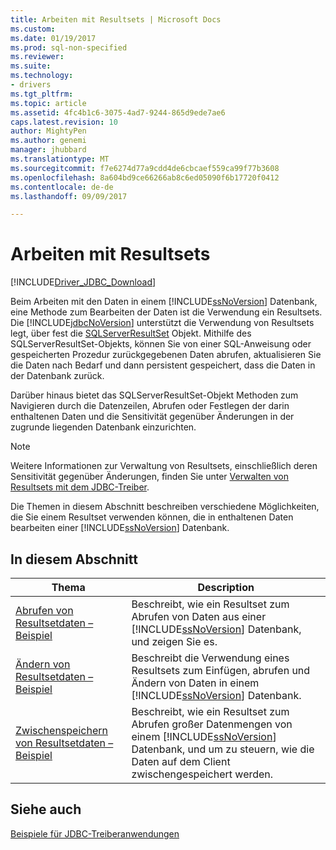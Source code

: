 ```yaml
---
title: Arbeiten mit Resultsets | Microsoft Docs
ms.custom: 
ms.date: 01/19/2017
ms.prod: sql-non-specified
ms.reviewer: 
ms.suite: 
ms.technology:
- drivers
ms.tgt_pltfrm: 
ms.topic: article
ms.assetid: 4fc4b1c6-3075-4ad7-9244-865d9ede7ae6
caps.latest.revision: 10
author: MightyPen
ms.author: genemi
manager: jhubbard
ms.translationtype: MT
ms.sourcegitcommit: f7e6274d77a9cdd4de6cbcaef559ca99f77b3608
ms.openlocfilehash: 8a604bd9ce66266ab8c6ed05090f6b17720f0412
ms.contentlocale: de-de
ms.lasthandoff: 09/09/2017

---
```

# <a name="working-with-result-sets"></a>Arbeiten mit Resultsets
[!INCLUDE[Driver_JDBC_Download](../../includes/driver_jdbc_download.md)]

  Beim Arbeiten mit den Daten in einem [!INCLUDE[ssNoVersion](../../includes/ssnoversion_md.md)] Datenbank, eine Methode zum Bearbeiten der Daten ist die Verwendung ein Resultsets. Die [!INCLUDE[jdbcNoVersion](../../includes/jdbcnoversion_md.md)] unterstützt die Verwendung von Resultsets legt, über fest die [SQLServerResultSet](../../connect/jdbc/reference/sqlserverresultset-class.md) Objekt. Mithilfe des SQLServerResultSet-Objekts, können Sie von einer SQL-Anweisung oder gespeicherten Prozedur zurückgegebenen Daten abrufen, aktualisieren Sie die Daten nach Bedarf und dann persistent gespeichert, dass die Daten in der Datenbank zurück.  
  
 Darüber hinaus bietet das SQLServerResultSet-Objekt Methoden zum Navigieren durch die Datenzeilen, Abrufen oder Festlegen der darin enthaltenen Daten und die Sensitivität gegenüber Änderungen in der zugrunde liegenden Datenbank einzurichten.  
  
> [!NOTE]  
>  Weitere Informationen zur Verwaltung von Resultsets, einschließlich deren Sensitivität gegenüber Änderungen, finden Sie unter [Verwalten von Resultsets mit dem JDBC-Treiber](../../connect/jdbc/managing-result-sets-with-the-jdbc-driver.md).  
  
 Die Themen in diesem Abschnitt beschreiben verschiedene Möglichkeiten, die Sie einem Resultset verwenden können, die in enthaltenen Daten bearbeiten einer [!INCLUDE[ssNoVersion](../../includes/ssnoversion_md.md)] Datenbank.  
  
## <a name="in-this-section"></a>In diesem Abschnitt  
  
|Thema|Description|  
|-----------|-----------------|  
|[Abrufen von Resultsetdaten – Beispiel](../../connect/jdbc/retrieving-result-set-data-sample.md)|Beschreibt, wie ein Resultset zum Abrufen von Daten aus einer [!INCLUDE[ssNoVersion](../../includes/ssnoversion_md.md)] Datenbank, und zeigen Sie es.|  
|[Ändern von Resultsetdaten – Beispiel](../../connect/jdbc/modifying-result-set-data-sample.md)|Beschreibt die Verwendung eines Resultsets zum Einfügen, abrufen und Ändern von Daten in einem [!INCLUDE[ssNoVersion](../../includes/ssnoversion_md.md)] Datenbank.|  
|[Zwischenspeichern von Resultsetdaten – Beispiel](../../connect/jdbc/caching-result-set-data-sample.md)|Beschreibt, wie ein Resultset zum Abrufen großer Datenmengen von einem [!INCLUDE[ssNoVersion](../../includes/ssnoversion_md.md)] Datenbank, und um zu steuern, wie die Daten auf dem Client zwischengespeichert werden.|  
  
## <a name="see-also"></a>Siehe auch  
 [Beispiele für JDBC-Treiberanwendungen](../../connect/jdbc/sample-jdbc-driver-applications.md)  
  
  
